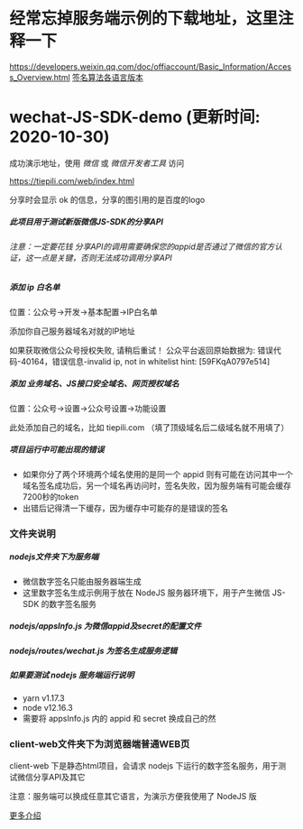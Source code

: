 # 经常忘掉服务端示例的下载地址，这里注释一下

https://developers.weixin.qq.com/doc/offiaccount/Basic_Information/Access_Overview.html
[签名算法各语言版本]([https://markdown.com.cn](https://res.wx.qq.com/op_res/-serEQ6xSDVIjfoOHcX78T1JAYX-pM_fghzfiNYoD8uHVd3fOeC0PC_pvlg4-kmP))


# wechat-JS-SDK-demo (更新时间: 2020-10-30)
成功演示地址，使用 *微信* 或 *微信开发者工具* 访问

https://tiepili.com/web/index.html

分享时会显示 ok 的信息，分享的图引用的是百度的logo

##### 此项目用于测试新版微信JS-SDK的分享API
###### *注意：一定要花钱 分享API的调用需要确保您的appid是否通过了微信的官方认证，这一点是关键，否则无法成功调用分享API*



##### 添加 ip 白名单
位置：公众号->开发->基本配置->IP白名单

添加你自己服务器域名对就的IP地址

如果获取微信公众号授权失败, 请稍后重试！ 公众平台返回原始数据为: 错误代码-40164，错误信息-invalid ip, not in whitelist hint: [59FKqA0797e514]

##### 添加 业务域名、JS接口安全域名、网页授权域名
位置：公众号->设置->公众号设置->功能设置

此处添加自己的域名，比如 tiepili.com （填了顶级域名后二级域名就不用填了）


##### 项目运行中可能出现的错误
- 如果你分了两个环境两个域名使用的是同一个 appid 则有可能在访问其中一个域名签名成功后，另一个域名再访问时，签名失败，因为服务端有可能会缓存7200秒的token
- 出错后记得清一下缓存，因为缓存中可能存的是错误的签名

### 文件夹说明

##### nodejs文件夹下为服务端
- 微信数字签名只能由服务器端生成
- 这里数字签名生成示例用于放在 NodeJS 服务器环境下，用于产生微信 JS-SDK 的数字签名服务

##### nodejs/appsInfo.js 为微信appid及secret的配置文件
##### nodejs/routes/wechat.js 为签名生成服务逻辑


##### 如果要测试 nodejs 服务端运行说明
- yarn v1.17.3
- node v12.16.3 
- 需要将 appsInfo.js 内的 appid 和 secret 换成自己的然




### client-web文件夹下为浏览器端普通WEB页
client-web 下是静态html项目，会请求 nodejs 下运行的数字签名服务，用于测试微信分享API及其它

注意：服务端可以换成任意其它语言，为演示方便我使用了 NodeJS 版


[更多介绍](http://www.cnblogs.com/willian/p/4254963.html)

